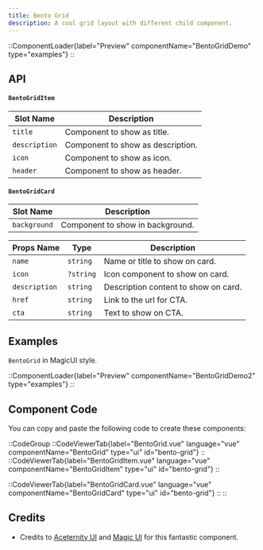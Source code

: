 ```yaml
---
title: Bento Grid
description: A cool grid layout with different child component.
---
```


::ComponentLoader{label="Preview" componentName="BentoGridDemo" type="examples"}
::

## API

#### `BentoGridItem`

| Slot Name     | Description                       |
| ------------- | --------------------------------- |
| `title`       | Component to show as title.       |
| `description` | Component to show as description. |
| `icon`        | Component to show as icon.        |
| `header`      | Component to show as header.      |

#### `BentoGridCard`

| Slot Name    | Description                      |
| ------------ | -------------------------------- |
| `background` | Component to show in background. |

| Props Name    | Type      | Description                          |
| ------------- | --------- | ------------------------------------ |
| `name`        | `string`  | Name or title to show on card.       |
| `icon`        | `?string` | Icon component to show on card.      |
| `description` | `string`  | Description content to show on card. |
| `href`        | `string`  | Link to the url for CTA.             |
| `cta`         | `string`  | Text to show on CTA.                 |

## Examples

`BentoGrid` in MagicUI style.

::ComponentLoader{label="Preview" componentName="BentoGridDemo2" type="examples"}
::

## Component Code

You can copy and paste the following code to create these components:

::CodeGroup
::CodeViewerTab{label="BentoGrid.vue" language="vue" componentName="BentoGrid" type="ui" id="bento-grid"}
::
::CodeViewerTab{label="BentoGridItem.vue" language="vue" componentName="BentoGridItem" type="ui" id="bento-grid"}
::

::CodeViewerTab{label="BentoGridCard.vue" language="vue" componentName="BentoGridCard" type="ui" id="bento-grid"}
::
::

## Credits

- Credits to [Aceternity UI](https://ui.aceternity.com/components/bento-grid) and [Magic UI](https://magicui.design/docs/components/bento-grid) for this fantastic component.
